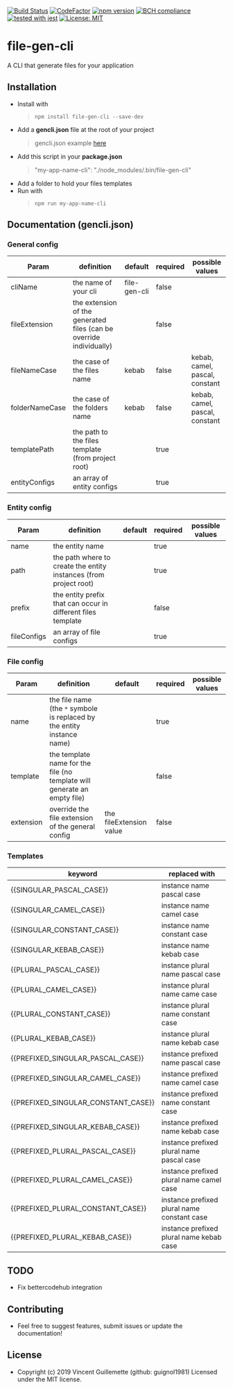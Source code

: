 
[![Build Status](https://travis-ci.com/guignol1981/file-gen-cli.svg?branch=master)](https://travis-ci.com/guignol1981/file-gen-cli)
[![CodeFactor](https://www.codefactor.io/repository/github/guignol1981/file-gen-cli/badge)](https://www.codefactor.io/repository/github/guignol1981/file-gen-cli)
[![npm version](https://badge.fury.io/js/file-gen-cli.svg)](https://badge.fury.io/js/file-gen-cli)
[![BCH compliance](https://bettercodehub.com/edge/badge/guignol1981/file-gen-cli?branch=master)](https://bettercodehub.com/)
[![tested with jest](https://img.shields.io/badge/tested_with-jest-99424f.svg)](https://github.com/facebook/jest)
[![License: MIT](https://img.shields.io/badge/License-MIT-yellow.svg)](https://opensource.org/licenses/MIT)

# file-gen-cli

A CLI that generate files for your application

## Installation
 - Install with
 	> `npm install file-gen-cli --save-dev`
 - Add a **gencli.json** file at the root of your project
	>  gencli.json example [here](https://github.com/guignol1981/file-gen-cli/blob/master/src/tests/gencli.json)
 - Add this script in your **package.json**
 	>  "my-app-name-cli": "./node_modules/.bin/file-gen-cli"
 - Add a folder to hold your files templates
 - Run with
 	>  `npm run my-app-name-cli`

## Documentation (gencli.json)

### General config
|  Param |  definition  |  default | required | possible values |
|-|-|-|-|-|
|cliName|the name of your cli|file-gen-cli|false|
|fileExtension|the extension of the generated files (can be override individually)||false|
|fileNameCase|the case of the files name|kebab|false|kebab, camel, pascal, constant
|folderNameCase|the case of the folders name|kebab|false|kebab, camel, pascal, constant|
|templatePath|the path to the files template (from project root)||true||
|entityConfigs|an array of entity configs||true||

### Entity config
|  Param |  definition  |  default | required | possible values |
|-|-|-|-|-|
|name|the entity name||true||
|path|the path where to create the entity instances (from project root)||true||
|prefix|the entity prefix that can occur in different files template||false||
|fileConfigs|an array of file configs||true||

### File config
|  Param |  definition  |  default | required | possible values |
|-|-|-|-|-|
|name|the file name (the `*` symbole is replaced by the entity instance name)||true||
|template|the template name for the file (no template will generate an empty file)||false||
|extension|override the file extension of the general config|the fileExtension value|false||

### Templates

|keyword|replaced with|
|-|-|
|{{SINGULAR_PASCAL_CASE}}|instance name pascal case|
|{{SINGULAR_CAMEL_CASE}}|instance name camel case|
|{{SINGULAR_CONSTANT_CASE}}|instance name constant case|
|{{SINGULAR_KEBAB_CASE}}|instance name kebab case|
|{{PLURAL_PASCAL_CASE}}|instance plural name pascal case|
|{{PLURAL_CAMEL_CASE}}|instance plural name came case|
|{{PLURAL_CONSTANT_CASE}}|instance plural name constant case|
|{{PLURAL_KEBAB_CASE}}|instance plural name kebab case|
|{{PREFIXED_SINGULAR_PASCAL_CASE}}|instance prefixed name pascal case|
|{{PREFIXED_SINGULAR_CAMEL_CASE}}|instance prefixed name camel case|
|{{PREFIXED_SINGULAR_CONSTANT_CASE}}|instance prefixed name constant case|
|{{PREFIXED_SINGULAR_KEBAB_CASE}}|instance prefixed name kebab case|
|{{PREFIXED_PLURAL_PASCAL_CASE}}|instance prefixed plural name pascal case|
|{{PREFIXED_PLURAL_CAMEL_CASE}}|instance prefixed plural name camel case|
|{{PREFIXED_PLURAL_CONSTANT_CASE}}|instance prefixed plural name constant case|
|{{PREFIXED_PLURAL_KEBAB_CASE}}|instance prefixed plural name kebab case|

## TODO

 - Fix bettercodehub integration

## Contributing

 - Feel free to suggest features, submit issues or update the documentation!

## License

- Copyright (c) 2019 Vincent Guillemette (github: guignol1981) Licensed under the MIT license.

